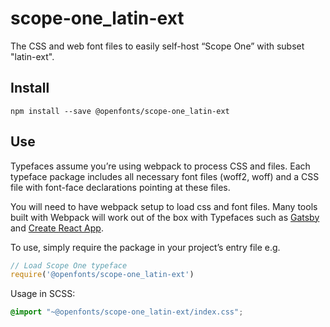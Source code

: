 
# scope-one_latin-ext

The CSS and web font files to easily self-host “Scope One” with subset "latin-ext".

## Install

`npm install --save @openfonts/scope-one_latin-ext`

## Use

Typefaces assume you’re using webpack to process CSS and files. Each typeface
package includes all necessary font files (woff2, woff) and a CSS file with
font-face declarations pointing at these files.

You will need to have webpack setup to load css and font files. Many tools built
with Webpack will work out of the box with Typefaces such as [Gatsby](https://github.com/gatsbyjs/gatsby)
and [Create React App](https://github.com/facebookincubator/create-react-app).

To use, simply require the package in your project’s entry file e.g.

```javascript
// Load Scope One typeface
require('@openfonts/scope-one_latin-ext')
```

Usage in SCSS:
```scss
@import "~@openfonts/scope-one_latin-ext/index.css";
```
